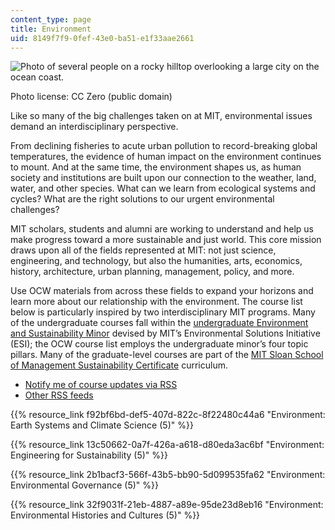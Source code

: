 ```yaml
---
content_type: page
title: Environment
uid: 8149f7f9-0fef-43e0-ba51-e1f33aae2661
---
```

![Photo of several people on a rocky hilltop overlooking a large city on the ocean coast.](https://ocw.mit.edu/courses/environment-courses/dhp_environment.jpg)

Photo license: CC Zero (public domain)

Like so many of the big challenges taken on at MIT, environmental issues demand an interdisciplinary perspective.

From declining fisheries to acute urban pollution to record-breaking global temperatures, the evidence of human impact on the environment continues to mount. And at the same time, the environment shapes us, as human society and institutions are built upon our connection to the weather, land, water, and other species. What can we learn from ecological systems and cycles? What are the right solutions to our urgent environmental challenges?

MIT scholars, students and alumni are working to understand and help us make progress toward a more sustainable and just world. This core mission draws upon all of the fields represented at MIT: not just science, engineering, and technology, but also the humanities, arts, economics, history, architecture, urban planning, management, policy, and more.

Use OCW materials from across these fields to expand your horizons and learn more about our relationship with the environment. The course list below is particularly inspired by two interdisciplinary MIT programs. Many of the undergraduate courses fall within the [undergraduate Environment and Sustainability Minor](http://environmentalsolutions.mit.edu/environment-sustainability-minor/) devised by MIT’s Environmental Solutions Initiative (ESI); the OCW course list employs the undergraduate minor’s four topic pillars. Many of the graduate-level courses are part of the [MIT Sloan School of Management Sustainability Certificate](http://mitsloan.mit.edu/sustainability/sustainability-certificate) curriculum.

- [Notify me of course updates via RSS](https://ocw.mit.edu/rss/new/mit-newcourses-environment.xml)
- [Other RSS feeds](https://ocw.mit.edu/help/rss)

{{% resource_link f92bf6bd-def5-407d-822c-8f22480c44a6 "Environment: Earth Systems and Climate Science (5)" %}}

{{% resource_link 13c50662-0a7f-426a-a618-d80eda3ac6bf "Environment: Engineering for Sustainability (5)" %}}

{{% resource_link 2b1bacf3-566f-43b5-bb90-5d099535fa62 "Environment: Environmental Governance (5)" %}}

{{% resource_link 32f9031f-21eb-4887-a89e-95de23d8eb16 "Environment: Environmental Histories and Cultures (5)" %}}